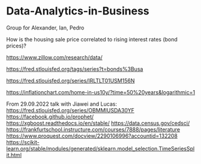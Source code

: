 # Data-Analytics-in-Business
Group for Alexander, Ian, Pedro

How is the housing sale price correlated to rising interest rates (bond prices)?


https://www.zillow.com/research/data/

https://fred.stlouisfed.org/tags/series?t=bonds%3Busa

https://fred.stlouisfed.org/series/IRLTLT01USM156N


https://inflationchart.com/home-in-us10y/?time=50%20years&logarithmic=1


From 29.09.2022 talk with Jiawei and Lucas:
  https://fred.stlouisfed.org/series/OBMMIUSDA30YF
  https://facebook.github.io/prophet/
  https://xgboost.readthedocs.io/en/stable/
  https://data.census.gov/cedsci/
  https://frankfurtschool.instructure.com/courses/7888/pages/literature
  https://www.proquest.com/docview/2290106996?accountid=132208
  https://scikit-learn.org/stable/modules/generated/sklearn.model_selection.TimeSeriesSplit.html
